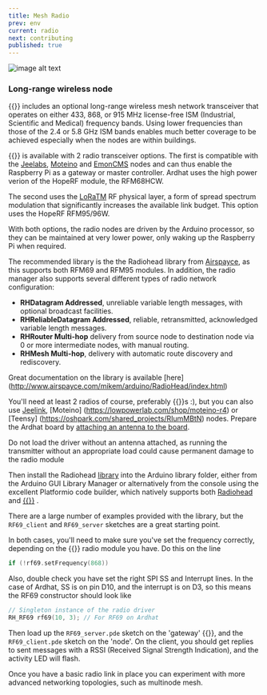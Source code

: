 ```yaml
---
title: Mesh Radio
prev: env
current: radio
next: contributing
published: true
---
```





 ![image alt text](/media/ardhatradio400.jpg)


### Long-range wireless node

{{<ardhat>}} includes an optional long-range wireless mesh network transceiver that operates on either 433, 868, or 915 MHz  license-free ISM (Industrial, Scientific and Medical) frequency bands. Using lower frequencies than those of the 2.4 or 5.8 GHz ISM bands enables much better coverage to be achieved especially when the nodes are within buildings. 

{{<ardhat>}} is available with 2 radio transceiver options. The first is compatible with the [Jeelabs](http://jeelabs.org/), [Moteino](http://lowpowerlab.com/moteino/) and [EmonCMS](http://emoncms.org/) nodes and can thus enable the Raspberry Pi as a gateway or master controller.  Ardhat uses the high power verion of the HopeRF module, the RFM68HCW. 

The second uses the [LoRaTM](https://www.lora-alliance.org/) RF physical layer, a form of spread spectrum modulation that significantly increases the available link budget. This option uses the HopeRF RFM95/96W.

With both options, the radio nodes are driven by the Arduino processor, so they can be maintained at very lower power, only waking up the Raspberry Pi when required.

The recommended library is the the Radiohead library from [Airspayce](http://www.airspayce.com/), as this supports both RFM69 and RFM95 modules. In addition, the radio manager also supports several different types of radio network configuration:

- **RHDatagram Addressed**, unreliable variable length messages, with optional broadcast facilities.
- **RHReliableDatagram Addressed**, reliable, retransmitted, acknowledged variable length messages.
- **RHRouter Multi-hop** delivery from source node to destination node via 0 or more intermediate nodes, with manual routing.
- **RHMesh Multi-hop**, delivery with automatic route discovery and rediscovery.

Great documentation on the library is available [here] (http://www.airspayce.com/mikem/arduino/RadioHead/index.html)

You'll need at least 2 radios of course, preferably {{<ardhat>}}s :), but you can also use [Jeelink](http://www.digitalsmarties.net/products/jeelink),  [Moteino] (https://lowpowerlab.com/shop/moteino-r4) or [Teensy] (https://oshpark.com/shared_projects/RIumMBtN) nodes.  Prepare the Ardhat board by [attaching an antenna to the board](https://ubiqio.com/doc/configuration/).

<div class="note warning">
  <p>Do not load the driver without an antenna attached, as running the transmitter without an appropriate load could cause permanent damage to the radio module</p>
</div>



Then install the Radiohead [library](https://github.com/Ardhat/Radiohead) into the Arduino library folder, either from the Arduino GUI Library Manager or alternatively from the console using the excellent Platformio code builder, which natively supports both [Radiohead](http://platformio.org/#!/lib/search?query=radiohead) and [{{<ardhat>}}](http://docs.platformio.org/en/latest/platforms/atmelavr.html#boards) .

There are a large number of examples provided with the library, but the `RF69_client` and `RF69_server` sketches are a great starting point.

In both cases, you'll need to make sure you've set the frequency correctly, depending on the {{<ardhat>}} radio module you have. Do this on the line

~~~c
if (!rf69.setFrequency(868)) 
~~~

Also, double check you have set the right SPI SS and Interrupt lines. In the case of Ardhat, SS is on pin D10, and the interrupt is on D3, so this means the RF69 constructor should look like

~~~c
// Singleton instance of the radio driver
RH_RF69 rf69(10, 3); // For RF69 on Ardhat
~~~

Then load up the `RF69_server.pde` sketch on the 'gateway' {{<ardhat>}}, and the `RF69_client.pde` sketch on the 'node'. On the client, you should get replies to sent messages with a RSSI (Received Signal Strength Indication), and the activity LED will flash.

Once you have a basic radio link in place you can experiment with more advanced networking topologies, such as multinode mesh.
